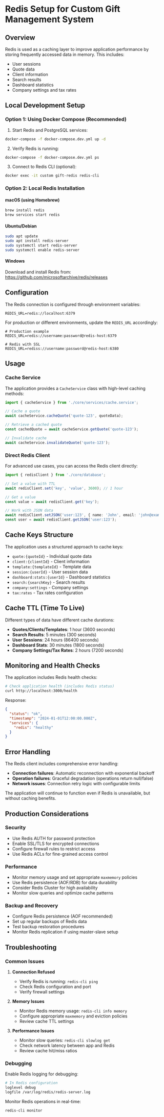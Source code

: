 # Redis Setup for Custom Gift Management System

## Overview

Redis is used as a caching layer to improve application performance by storing frequently accessed data in memory. This includes:

- User sessions
- Quote data
- Client information
- Search results
- Dashboard statistics
- Company settings and tax rates

## Local Development Setup

### Option 1: Using Docker Compose (Recommended)

1. Start Redis and PostgreSQL services:
```bash
docker-compose -f docker-compose.dev.yml up -d
```

2. Verify Redis is running:
```bash
docker-compose -f docker-compose.dev.yml ps
```

3. Connect to Redis CLI (optional):
```bash
docker exec -it custom gift-redis redis-cli
```

### Option 2: Local Redis Installation

#### macOS (using Homebrew)
```bash
brew install redis
brew services start redis
```

#### Ubuntu/Debian
```bash
sudo apt update
sudo apt install redis-server
sudo systemctl start redis-server
sudo systemctl enable redis-server
```

#### Windows
Download and install Redis from: https://github.com/microsoftarchive/redis/releases

## Configuration

The Redis connection is configured through environment variables:

```env
REDIS_URL=redis://localhost:6379
```

For production or different environments, update the `REDIS_URL` accordingly:

```env
# Production example
REDIS_URL=redis://username:password@redis-host:6379

# Redis with SSL
REDIS_URL=rediss://username:password@redis-host:6380
```

## Usage

### Cache Service

The application provides a `CacheService` class with high-level caching methods:

```typescript
import { cacheService } from './core/services/cache.service';

// Cache a quote
await cacheService.cacheQuote('quote-123', quoteData);

// Retrieve a cached quote
const cachedQuote = await cacheService.getQuote('quote-123');

// Invalidate cache
await cacheService.invalidateQuote('quote-123');
```

### Direct Redis Client

For advanced use cases, you can access the Redis client directly:

```typescript
import { redisClient } from './core/database';

// Set a value with TTL
await redisClient.set('key', 'value', 3600); // 1 hour

// Get a value
const value = await redisClient.get('key');

// Work with JSON data
await redisClient.setJSON('user:123', { name: 'John', email: 'john@example.com' });
const user = await redisClient.getJSON('user:123');
```

## Cache Keys Structure

The application uses a structured approach to cache keys:

- `quote:{quoteId}` - Individual quote data
- `client:{clientId}` - Client information
- `template:{templateId}` - Template data
- `session:{userId}` - User session data
- `dashboard:stats:{userId}` - Dashboard statistics
- `search:{searchKey}` - Search results
- `company:settings` - Company settings
- `tax:rates` - Tax rates configuration

## Cache TTL (Time To Live)

Different types of data have different cache durations:

- **Quotes/Clients/Templates**: 1 hour (3600 seconds)
- **Search Results**: 5 minutes (300 seconds)
- **User Sessions**: 24 hours (86400 seconds)
- **Dashboard Stats**: 30 minutes (1800 seconds)
- **Company Settings/Tax Rates**: 2 hours (7200 seconds)

## Monitoring and Health Checks

The application includes Redis health checks:

```bash
# Check application health (includes Redis status)
curl http://localhost:3000/health
```

Response:
```json
{
  "status": "ok",
  "timestamp": "2024-01-01T12:00:00.000Z",
  "services": {
    "redis": "healthy"
  }
}
```

## Error Handling

The Redis client includes comprehensive error handling:

- **Connection failures**: Automatic reconnection with exponential backoff
- **Operation failures**: Graceful degradation (operations return null/false)
- **Network issues**: Connection retry logic with configurable limits

The application will continue to function even if Redis is unavailable, but without caching benefits.

## Production Considerations

### Security
- Use Redis AUTH for password protection
- Enable SSL/TLS for encrypted connections
- Configure firewall rules to restrict access
- Use Redis ACLs for fine-grained access control

### Performance
- Monitor memory usage and set appropriate `maxmemory` policies
- Use Redis persistence (AOF/RDB) for data durability
- Consider Redis Cluster for high availability
- Monitor slow queries and optimize cache patterns

### Backup and Recovery
- Configure Redis persistence (AOF recommended)
- Set up regular backups of Redis data
- Test backup restoration procedures
- Monitor Redis replication if using master-slave setup

## Troubleshooting

### Common Issues

1. **Connection Refused**
   - Verify Redis is running: `redis-cli ping`
   - Check Redis configuration and port
   - Verify firewall settings

2. **Memory Issues**
   - Monitor Redis memory usage: `redis-cli info memory`
   - Configure appropriate `maxmemory` and eviction policies
   - Review cache TTL settings

3. **Performance Issues**
   - Monitor slow queries: `redis-cli slowlog get`
   - Check network latency between app and Redis
   - Review cache hit/miss ratios

### Debugging

Enable Redis logging for debugging:

```bash
# In Redis configuration
loglevel debug
logfile /var/log/redis/redis-server.log
```

Monitor Redis operations in real-time:
```bash
redis-cli monitor
```